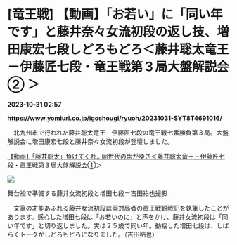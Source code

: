 # [竜王戦] 【動画】「お若い」に「同い年です」と藤井奈々女流初段の返し技、増田康宏七段しどろもどろ＜藤井聡太竜王－伊藤匠七段・竜王戦第３局大盤解説会② ＞

**2023-10-31 02:57**

**https://www.yomiuri.co.jp/igoshougi/ryuoh/20231031-SYT8T4691016/**

　北九州市で行われた藤井聡太竜王－伊藤匠七段の竜王戦七番勝負第３局。大盤解説会に増田康宏七段と藤井奈々女流初段が登壇しました。

[【動画】「藤井聡太」負けてくれ…同世代の歯がゆさ＜藤井聡太竜王－伊藤匠七段・竜王戦第３局大盤解説会①＞](https://www.yomiuri.co.jp/igoshougi/ryuoh/20231030-SYT8T4690440/)

![](https://www.yomiuri.co.jp/media/2023/10/%E7%AC%AC%EF%BC%93%E5%B1%80%E5%A4%A7%E7%9B%A4%E8%A7%A3%E8%AA%AC%E4%BC%9A%EF%BC%92%E3%82%B5%E3%83%A0%E3%83%8D%E3%82%A4%E3%83%AB-scaled-e1698651173967.jpg)

舞台袖で準備する藤井女流初段と増田七段＝吉田祐也撮影

　文筆の才能あふれる藤井女流初段は両対局者の竜王戦観戦記を執筆したことがあります。感心した増田七段は「お若いのに」と声をかけ、藤井女流初段は「同い年です」と切り返しました。実は２５歳で同い年。動揺した増田七段は、しばらくトークがしどろもどろになりました。（吉田祐也）